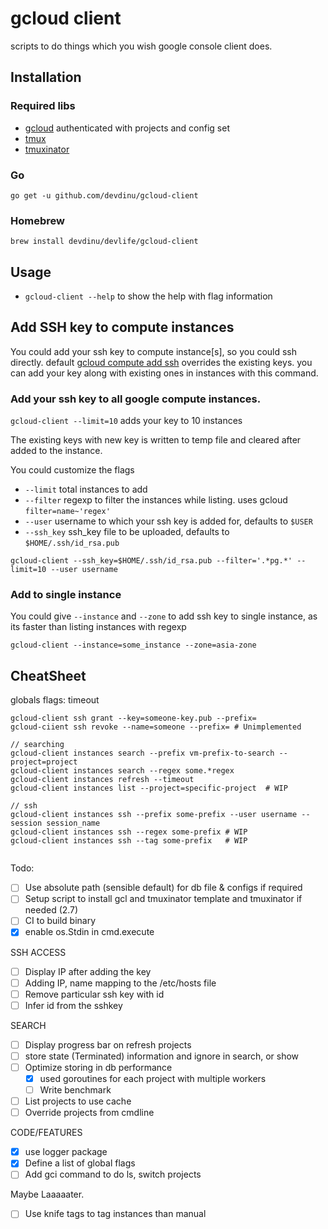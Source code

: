# gcloud client

 scripts to do things which you wish google console client does.

## Installation

### Required libs
- [gcloud](https://cloud.google.com/sdk/gcloud) authenticated with projects and config set
- [tmux](https://github.com/tmux/tmux)
- [tmuxinator](https://github.com/tmuxinator/tmuxinator)

### Go
`go get -u github.com/devdinu/gcloud-client`

### Homebrew
`brew install devdinu/devlife/gcloud-client`


## Usage
- `gcloud-client --help` to show the help with flag information

## Add SSH key to compute instances

You could add your ssh key to compute instance[s], so you could ssh directly. default [gcloud compute add ssh](https://cloud.google.com/compute/docs/instances/adding-removing-ssh-keys) overrides the existing keys.
you can add your key along with existing ones in instances with this command.

### Add your ssh key to all google compute instances.
`gcloud-client --limit=10` adds your key to 10 instances

The existing keys with new key is written to temp file and cleared after added to the instance.

You could customize the flags
- `--limit` total instances to add
- `--filter` regexp to filter the instances while listing. uses gcloud `filter=name~'regex'`
- `--user` username to which your ssh key is added for, defaults to `$USER`
- `--ssh_key` ssh_key file to be uploaded, defaults to `$HOME/.ssh/id_rsa.pub`


```
gcloud-client --ssh_key=$HOME/.ssh/id_rsa.pub --filter='.*pg.*' --limit=10 --user username
```

### Add to single instance
You could give `--instance` and `--zone` to add ssh key to single instance, as its faster than listing instances with regexp

```
gcloud-client --instance=some_instance --zone=asia-zone

```


## CheatSheet
globals flags:
timeout

```
gcloud-client ssh grant --key=someone-key.pub --prefix=
gcloud-ciient ssh revoke --name=someone --prefix= # Unimplemented

// searching
gcloud-client instances search --prefix vm-prefix-to-search --project=project
gcloud-client instances search --regex some.*regex
gcloud-client instances refresh --timeout
gcloud-client instances list --project=specific-project  # WIP

// ssh
gcloud-client instances ssh --prefix some-prefix --user username --session session_name
gcloud-client instances ssh --regex some-prefix # WIP
gcloud-client instances ssh --tag some-prefix   # WIP
 
```


Todo:
* [ ] Use absolute path (sensible default) for db file & configs if required
* [ ] Setup script to install gcl and tmuxinator template and tmuxinator if needed (2.7)
* [ ] CI to build binary
* [X] enable os.Stdin in cmd.execute

SSH ACCESS
* [ ] Display IP after adding the key
* [ ] Adding IP, name mapping to the /etc/hosts file
* [ ] Remove particular ssh key with id
* [ ] Infer id from the sshkey

SEARCH
* [ ] Display progress bar on refresh projects
* [ ] store state (Terminated) information and ignore in search, or show
* [ ] Optimize storing in db performance
    * [X] used goroutines for each project with multiple workers
    * [ ] Write benchmark
* [ ] List projects to use cache
* [ ] Override projects from cmdline

CODE/FEATURES
* [X] use logger package
* [X] Define a list of global flags
* [ ] Add gci command to do ls, switch projects

Maybe Laaaaater.
* [ ] Use knife tags to tag instances than manual
